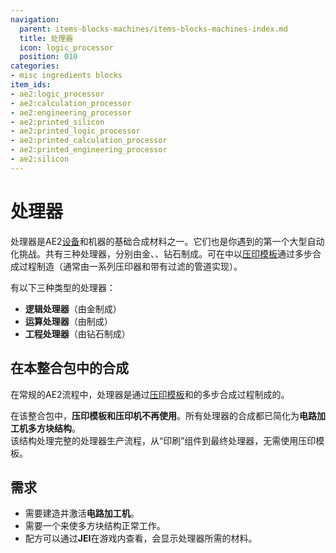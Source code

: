 ```yaml
---
navigation:
  parent: items-blocks-machines/items-blocks-machines-index.md
  title: 处理器
  icon: logic_processor
  position: 010
categories:
- misc ingredients blocks
item_ids:
- ae2:logic_processor
- ae2:calculation_processor
- ae2:engineering_processor
- ae2:printed_silicon
- ae2:printed_logic_processor
- ae2:printed_calculation_processor
- ae2:printed_engineering_processor
- ae2:silicon
---
```


# 处理器

<Row>
  <ItemImage id="logic_processor" scale="4" />

  <ItemImage id="calculation_processor" scale="4" />

  <ItemImage id="engineering_processor" scale="4" />
</Row>

处理器是AE2[设备](../ae2-mechanics/devices.md)和机器的基础合成材料之一。它们也是你遇到的第一个大型自动化挑战。共有三种处理器，分别由金、<ItemLink id="certus_quartz_crystal" />、钻石制成。可在<ItemLink id="inscriber" />中以[压印模板](presses.md)通过多步合成过程制造（通常由一系列压印器和带有过滤的管道实现）。

有以下三种类型的处理器：
- **逻辑处理器**（由金制成）
- **运算处理器**（由<ItemLink id="certus_quartz_crystal" />制成）
- **工程处理器**（由钻石制成）

## 在本整合包中的合成

在常规的AE2流程中，处理器是通过[压印模板](presses.md)和<ItemLink id="inscriber" />的多步合成过程制成的。

在该整合包中，**压印模板和压印机不再使用**。所有处理器的合成都已简化为**电路加工机多方块结构**。  
该结构处理完整的处理器生产流程，从“印刷”组件到最终处理器，无需使用压印模板。

## 需求

- 需要建造并激活**电路加工机**。
- 需要一个<ItemLink id="mysterious_cube" />来使多方块结构正常工作。
- 配方可以通过**JEI**在游戏内查看，会显示处理器所需的材料。

